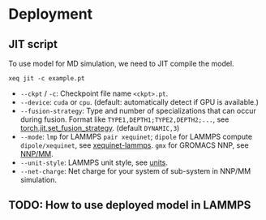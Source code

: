 # Deployment

## JIT script
To use model for MD simulation, we need to JIT compile the model.
```
xeq jit -c example.pt
```

- `--ckpt` / `-c`: Checkpoint file name `<ckpt>.pt`.
- `--device`: `cuda` or `cpu`. (default: automatically detect if GPU is available.)
- `--fusion-strategy`: Type and number of specializations that can occur during fusion. Format like `TYPE1,DEPTH1;TYPE2,DEPTH2;...`, see [torch.jit.set_fusion_strategy](https://pytorch.org/docs/stable/generated/torch.jit.set_fusion_strategy.html). (default `DYNAMIC,3`)
- `--mode`: `lmp` for LAMMPS `pair xequinet`; `dipole` for LAMMPS compute `dipole/xequinet`, see [xequinet-lammps](https://github.com/X1X1010/xequinet-lammps). `gmx` for GROMACS NNP, see [NNP/MM](https://manual.gromacs.org/2025.0-beta/reference-manual/special/nnpot.html).
- `--unit-style`: LAMMPS unit style, see [units](https://docs.lammps.org/units.html).
- `--net-charge`: Net charge for your system of sub-system in NNP/MM simulation.


## TODO: How to use deployed model in LAMMPS